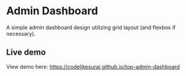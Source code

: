 # Admin Dashboard
A simple admin dashboard design utilizing grid layout (and flexbox if necessary).

## Live demo
View demo here: https://codelikesuraj.github.io/top-admin-dashboard
